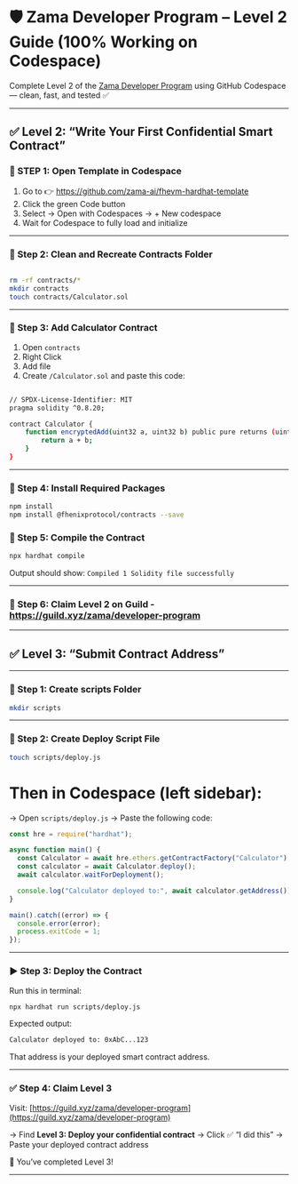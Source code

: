 # 🛡️ Zama Developer Program – Level 2 Guide (100% Working on Codespace)

Complete Level 2 of the [Zama Developer Program](https://guild.xyz/zama/developer-program) using GitHub Codespace — clean, fast, and tested ✅

---

## ✅ Level 2: “Write Your First Confidential Smart Contract”

### 🔹 STEP 1: Open Template in Codespace
1. Go to 👉 https://github.com/zama-ai/fhevm-hardhat-template
2. Click the green Code button
3. Select → Open with Codespaces → + New codespace
4. Wait for Codespace to fully load and initialize

---

### 🔹 Step 2: Clean and Recreate Contracts Folder
```bash

rm -rf contracts/*
mkdir contracts
touch contracts/Calculator.sol
```
---

### 🔹 Step 3: Add Calculator Contract

1. Open ```contracts``` 
2. Right Click 
3. Add file
4. Create ```/Calculator.sol``` and paste this code:
```bash

// SPDX-License-Identifier: MIT
pragma solidity ^0.8.20;

contract Calculator {
    function encryptedAdd(uint32 a, uint32 b) public pure returns (uint32) {
        return a + b;
    }
}
```

---

### 🔹 Step 4: Install Required Packages
```bash
npm install
npm install @fhenixprotocol/contracts --save
```

### 🔹 Step 5: Compile the Contract
```bash
npx hardhat compile
```

Output should show:  ```Compiled 1 Solidity file successfully```

---

### 🔹 Step 6: Claim Level 2 on Guild - https://guild.xyz/zama/developer-program  

---

## ✅ Level 3: “Submit Contract Address”

---

### 🔹 Step 1: Create scripts Folder

```bash
mkdir scripts
````

---

### 🔹 Step 2: Create Deploy Script File

```bash
touch scripts/deploy.js
```

# Then in Codespace (left sidebar):

→ Open `scripts/deploy.js`
→ Paste the following code:

```javascript
const hre = require("hardhat");

async function main() {
  const Calculator = await hre.ethers.getContractFactory("Calculator");
  const calculator = await Calculator.deploy();
  await calculator.waitForDeployment();

  console.log("Calculator deployed to:", await calculator.getAddress());
}

main().catch((error) => {
  console.error(error);
  process.exitCode = 1;
});
```

---

### ▶️ Step 3: Deploy the Contract

Run this in terminal:

```bash
npx hardhat run scripts/deploy.js
```

Expected output:

```bash
Calculator deployed to: 0xAbC...123
```

That address is your deployed smart contract address.

---

### ✅ Step 4: Claim Level 3

Visit:
[https://guild.xyz/zama/developer-program](https://guild.xyz/zama/developer-program)

→ Find **Level 3: Deploy your confidential contract**
→ Click ✅ “I did this”
→ Paste your deployed contract address

🎉 You’ve completed Level 3!

---


